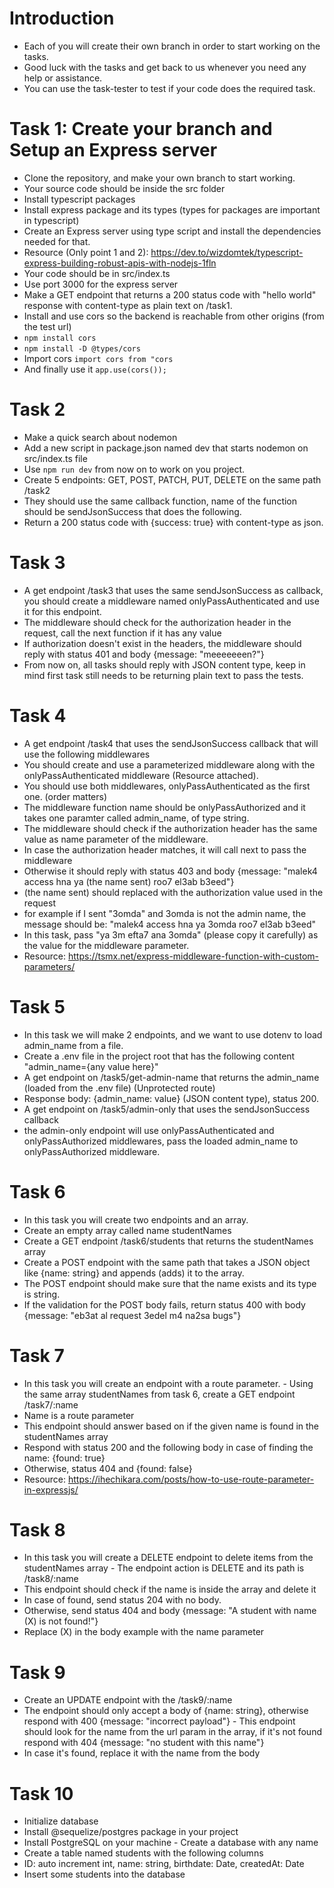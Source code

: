 # Introduction
- Each of you will create their own branch in order to start working on the tasks.
- Good luck with the tasks and get back to us whenever you need any help or assistance.
- You can use the task-tester to test if your code does the required task.

# Task 1: Create your branch and Setup an Express server
- Clone the repository, and make your own branch to start working.
- Your source code should be inside the src folder
- Install typescript packages
- Install express package and its types (types for packages are important in typescript)
- Create an Express server using type script and install the dependencies needed for that.
- Resource (Only point 1 and 2): https://dev.to/wizdomtek/typescript-express-building-robust-apis-with-nodejs-1fln
- Your code should be in src/index.ts
- Use port 3000 for the express server
- Make a GET endpoint that returns a 200 status code with "hello world" response with content-type as plain text on /task1.
- Install and use cors so the backend is reachable from other origins (from the test url)
- `npm install cors`
- `npm install -D @types/cors`
- Import cors `import cors from "cors`
- And finally use it `app.use(cors());`

# Task 2
- Make a quick search about nodemon
- Add a new script in package.json named dev that starts nodemon on src/index.ts file
- Use `npm run dev` from now on to work on you project.
- Create 5 endpoints: GET, POST, PATCH, PUT, DELETE on the same path /task2
- They should use the same callback function, name of the function should be sendJsonSuccess that does the following.
- Return a 200 status code with {success: true} with content-type as json.

# Task 3
- A get endpoint /task3 that uses the same sendJsonSuccess as callback, you should create a middleware named onlyPassAuthenticated and use it for this endpoint.
- The middleware should check for the authorization header in the request, call the next function if it has any value
- If authorization doesn't exist in the headers, the middleware should reply with status 401 and body {message: "meeeeeeen?"}
- From now on, all tasks should reply with JSON content type, keep in mind first task still needs to be returning plain text to pass the tests.

# Task 4
- A get endpoint /task4 that uses the sendJsonSuccess callback that will use the following middlewares
- You should create and use a parameterized middleware along with the onlyPassAuthenticated middleware (Resource attached).
- You should use both middlewares, onlyPassAuthenticated as the first one. (order matters)
- The middleware function name should be onlyPassAuthorized and it takes one paramter called admin_name, of type string.
- The middleware should check if the authorization header has the same value as name parameter of the middleware.
- In case the authorization header matches, it will call next to pass the middleware
- Otherwise it should reply with status 403 and body {message: "malek4 access hna ya (the name sent) roo7 el3ab b3eed"}
- (the name sent) should replaced with the authorization value used in the request
- for example if I sent "3omda" and 3omda is not the admin name, the message should be: "malek4 access hna ya 3omda roo7 el3ab b3eed"
- In this task, pass "ya 3m efta7 ana 3omda" (please copy it carefully) as the value for the middleware parameter.
- Resource: https://tsmx.net/express-middleware-function-with-custom-parameters/

# Task 5
- In this task we will make 2 endpoints, and we want to use dotenv to load admin_name from a file.
- Create a .env file in the project root that has the following content "admin_name={any value here}"
- A get endpoint on /task5/get-admin-name that returns the admin_name (loaded from the .env file) (Unprotected route)
- Response body: {admin_name: value} (JSON content type), status 200.
- A get endpoint on /task5/admin-only that uses the sendJsonSuccess callback
- the admin-only endpoint will use onlyPassAuthenticated and onlyPassAuthorized middlewares, pass the loaded admin_name to onlyPassAuthorized middleware.

# Task 6

- In this task you will create two endpoints and an array.
- Create an empty array called name studentNames
- Create a GET endpoint /task6/students that returns the studentNames array
- Create a POST endpoint with the same path that takes a JSON object like {name: string} and appends (adds) it to the array.
- The POST endpoint should make sure that the name exists and its type is string.
- If the validation for the POST body fails, return status 400 with body {message: "eb3at al request 3edel m4 na2sa bugs"}

# Task 7

- In this task you will create an endpoint with a route parameter. - Using the same array studentNames from task 6, create a GET endpoint /task7/:name
- Name is a route parameter
- This endpoint should answer based on if the given name is found in the studentNames array
- Respond with status 200 and the following body in case of finding the name: {found: true}
- Otherwise, status 404 and {found: false}
- Resource: https://ihechikara.com/posts/how-to-use-route-parameter-in-expressjs/

# Task 8

- In this task you will create a DELETE endpoint to delete items from the studentNames array - The endpoint action is DELETE and its path is /task8/:name
- This endpoint should check if the name is inside the array and delete it
- In case of found, send status 204 with no body.
- Otherwise, send status 404 and body {message: "A student with name (X) is not found!"}
- Replace (X) in the body example with the name parameter

# Task 9

- Create an UPDATE endpoint with the /task9/:name
- The endpoint should only accept a body of {name: string}, otherwise respond with 400 {message: "incorrect payload"} - This endpoint should look for the name from the url param in the array, if it's not found respond with 404 {message: "no student with this name"}
- In case it's found, replace it with the name from the body

# Task 10

- Initialize database
- Install @sequelize/postgres package in your project
- Install PostgreSQL on your machine - Create a database with any name
- Create a table named students with the following columns
- ID: auto increment int, name: string, birthdate: Date, createdAt: Date
- Insert some students into the database